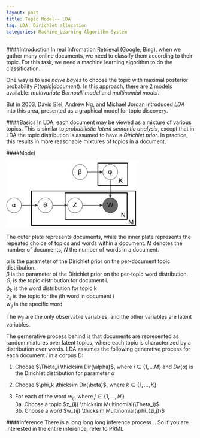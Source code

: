 ```yaml
---
layout: post
title: Topic Model-- LDA 
tag: LDA, Dirichlet allocation
categories: Machine_Learning Algorithm System
---
```


####Introduction
In real Infromation Retrieval (Google, Bing), when we gather many online documents, we need to classify them according to their topic. For this task, we need a machine learning algorithm to do the classification.

One way is to use _naive bayes_ to choose the topic with maximal posterior probability $P(topic|document)$. In this approach, there are 2 models available:  _multivariate Bernoulli model_ and _multinomial model_.

But in 2003, David Blei, Andrew Ng, and Michael Jordan introduced _LDA_ into this area, presented as a graphical model for topic discovery.

####Basics
In LDA, each document may be viewed as a mixture of various topics. This is similar to _probabilistic latent semantic analysis_, except that in LDA the topic distribution is assumed to have a _Dirichlet prior_. In practice, this results in more reasonable mixtures of topics in a document.

####Model

<img src = "/assets/images/LDA.JPG" alt = "LDA" title ="LDA MODEL" width ="70%"  />

The outer plate represents documents, while the inner plate represents the repeated choice of topics and words within a document. $M$ denotes the number of documents, $N$ the number of words in a document. 

$\alpha$ is the parameter of the Dirichlet prior on the per-document topic distribution.     
$\beta$ is the parameter of the Dirichlet prior on the per-topic word distribution.    
$\Theta_i$ is the topic distribution for document i.      
$\phi_k$ is the word distribution for topic k     
$z_{ij}$ is the topic for the $j$th word in document i     
$w_{ij}$ is the specific word      

The $w_{ij}$ are the only observable variables, and the other variables are latent variables. 

The gernerative process behind is that documents are represented as random mixtures over latent topics, where each topic is characterized by a distribution over words. LDA assumes the following generative process for each document $i$ in a corpus D:      
1. Choose $\Theta_i \thicksim Dir(\alpha)$, where $i \in \{1,\ldots M\}$ and $Dir(\alpha)$ is the Dirichlet distribution for parameter $\alpha$

2. Choose $\phi_k \thicksim Dir(\beta)$, where $k \in \{1,\ldots,K\}$

3. For each of the word $w_{ij}$, where $j \in \{1,\ldots,N_i\}$      
3a. Choose a topic $z_{ij} \thicksim Multinomial(\Theta_i)$          
3b. Choose a word $w_{ij} \thicksim Multinomial(\phi_{zi,j})$       

####Inference
There is a long long long inference process... So if you are interested in the entire inference, refer to PRML
